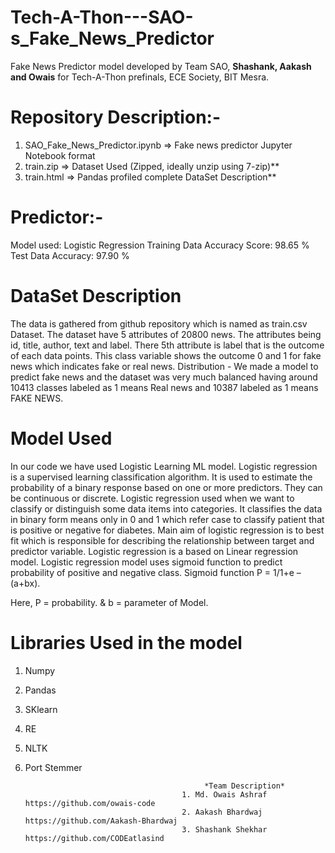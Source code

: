 # Tech-A-Thon---SAO-s_Fake_News_Predictor
Fake News Predictor model developed by Team SAO, **Shashank, Aakash and Owais** for Tech-A-Thon prefinals, ECE Society, BIT Mesra.


# Repository Description:-

1. SAO_Fake_News_Predictor.ipynb => Fake news predictor Jupyter Notebook format
2. train.zip => Dataset Used (Zipped, ideally unzip using 7-zip)** 
3. train.html => Pandas profiled complete DataSet Description**

# Predictor:-

Model used: Logistic Regression
Training Data Accuracy Score: 98.65 %
Test Data Accuracy: 97.90 %


# DataSet Description
The data is gathered from github repository which is named as train.csv Dataset. The dataset have 5 attributes of  20800 news. The attributes being id, title, author, text and label.
There 5th attribute is label that is the outcome of each data points. This class variable shows the outcome 0 and 1 for fake news which indicates fake or real news.
Distribution - We made a model to predict fake news and the dataset was very much balanced having around 10413 classes labeled as 1 means Real news and 10387 labeled as 1 means FAKE NEWS.

# Model Used
In our code we have used Logistic Learning ML model. Logistic regression is a supervised learning classification algorithm. It is used to estimate the probability of a binary response based on one or more predictors. They can be continuous or discrete. Logistic regression used when we want to classify or distinguish some data items into categories. It classifies the data in binary form means only in 0 and 1 which refer case to classify patient that is positive or negative for diabetes. Main aim of logistic regression is to best fit which is responsible for describing the relationship between target and predictor variable. Logistic regression is a based on Linear regression model. Logistic regression model uses sigmoid function to predict probability of positive and negative class.
Sigmoid function P = 1/1+e – (a+bx).

Here, P = probability.
     & b = parameter of Model.
 
 
 
# Libraries Used in the model
1.   Numpy
2.   Pandas 
3.   SKlearn 
4.   RE
5.   NLTK
6.   Port Stemmer

                                                 *Team Description*
                                            1. Md. Owais Ashraf  https://github.com/owais-code
                                            2. Aakash Bhardwaj  https://github.com/Aakash-Bhardwaj
                                            3. Shashank Shekhar  https://github.com/CODEatlasind
                                                                   






